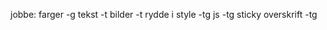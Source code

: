 jobbe:
    farger -g
    tekst -t
    bilder -t
    rydde i style -tg
    js -tg
    sticky overskrift -tg

